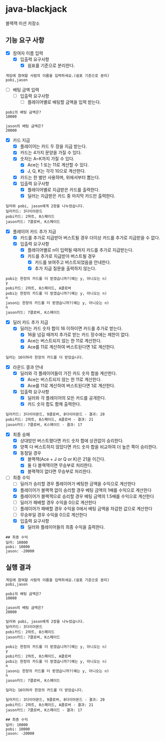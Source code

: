 # java-blackjack

블랙잭 미션 저장소

## 기능 요구 사항

- [x] 참여자 이름 입력
    - [x] 입출력 요구사항
        - [x] 쉼표를 기준으로 분리한다.

```
게임에 참여할 사람의 이름을 입력하세요.(쉼표 기준으로 분리)
pobi,jason
```

- [ ] 배팅 금액 입력
    - [ ] 입출력 요구사항
        - [ ] 플레이어별로 배팅할 금액을 입력 받는다.

```
pobi의 배팅 금액은?
10000

jason의 배팅 금액은?
20000
```

- [x] 카드 지급
    - [x] 플레이어는 카드 두 장을 지급 받는다.
    - [x] 카드는 4가지 문양을 가질 수 있다.
    - [x] 숫자는 A~K까지 가질 수 있다.
        - [x] Ace는 1 또는 11로 계산할 수 있다.
        - [x] J, Q, K는 각각 10으로 계산한다.
    - [x] 카드는 한 벌만 사용하며, 위에서부터 뽑는다.
    - [x] 입출력 요구사항
        - [x] 플레이어별로 지급받은 카드를 출력한다.
        - [x] 딜러는 지급받은 카드 중 마지막 카드만 출력한다.

```
딜러와 pobi, jason에게 2장을 나누었습니다.
딜러카드: 3다이아몬드
pobi카드: 2하트, 8스페이드
jason카드: 7클로버, K스페이드
```

- [x] 플레이어 카드 추가 지급
    - [x] 카드를 추가로 지급받아 버스트될 경우 더이상 카드를 추가로 지급받을 수 없다.
    - [x] 입출력 요구사항
        - [x] 플레이어별로 n이 입력될 때까지 카드를 추가로 지급받는다.
        - [x] 카드를 추가로 지급받아 버스트될 경우
            - [x] 카드를 보여주고 버스트되었음을 안내한다.
            - [x] 추가 지급 질문을 출력하지 않는다.

```
pobi는 한장의 카드를 더 받겠습니까?(예는 y, 아니오는 n)
y
pobi카드: 2하트, 8스페이드, A클로버
pobi는 한장의 카드를 더 받겠습니까?(예는 y, 아니오는 n)
n
jason는 한장의 카드를 더 받겠습니까?(예는 y, 아니오는 n)
n
jason카드: 7클로버, K스페이드
```

- [x] 딜러 카드 추가 지급
    - [x] 딜러는 카드 숫자 합이 16 이하이면 카드를 추가로 받는다.
        - [x] 16을 넘길 때까지 추가로 받는 카드 장수에는 제한이 없다.
        - [x] Ace는 버스트되지 않는 한 11로 계산한다.
        - [x] Ace를 11로 계산하여 버스트된다면 1로 계산한다.

```
딜러는 16이하라 한장의 카드를 더 받았습니다.
```

- [x] 라운드 결과 안내
    - [x] 딜러와 각 플레이어들이 가진 카드 숫자 합을 계산한다.
        - [x] Ace는 버스트되지 않는 한 11로 계산한다.
        - [x] Ace를 11로 계산하여 버스트된다면 1로 계산한다.
    - [x] 입출력 요구사항
        - [x] 딜러와 각 플레이어의 모든 카드를 공개한다.
        - [x] 카드 숫자 합도 함께 출력한다.

```
딜러카드: 3다이아몬드, 9클로버, 8다이아몬드 - 결과: 20
pobi카드: 2하트, 8스페이드, A클로버 - 결과: 21
jason카드: 7클로버, K스페이드 - 결과: 17
```

- [x] 최종 승패
    - [x] 상대방만 버스트했다면 카드 숫자 합에 상관없이 승리한다.
    - [x] 양쪽 다 버스트하지 않았다면 카드 숫자 합을 비교하여 더 높은 쪽이 승리한다.
    - [x] 동점일 경우
        - [x] 블랙잭(Ace + J or Q or K)은 21을 이긴다.
        - [x] 둘 다 블랙잭이면 무승부로 처리한다.
        - [x] 블랙잭이 없다면 무승부로 처리한다.

- [ ] 최종 수익
    - [ ] 딜러가 승리할 경우 플레이어가 베팅한 금액을 수익으로 계산한다
    - [x] 플레이어가 블랙잭 없이 승리할 경우 베팅 금액의 1배를 수익으로 계산한다
    - [x] 플레이어가 블랙잭으로 승리할 경우 베팅 금액의 1.5배를 수익으로 계산한다
    - [ ] 딜러가 패배할 경우 수익을 0으로 계산한다
    - [ ] 플레이어가 패배할 경우 수익을 0에서 베팅 금액을 차감한 값으로 계산한다
    - [ ] 무승부일 경우 수익을 0으로 계산한다
    - [x] 입출력 요구사항
        - [x] 딜러와 플레이어들의 최종 수익을 출력한다.

```
## 최종 수익
딜러: 10000
pobi: 10000 
jason: -20000
```

## 실행 결과

```
게임에 참여할 사람의 이름을 입력하세요.(쉼표 기준으로 분리)
pobi,jason

pobi의 배팅 금액은?
10000

jason의 배팅 금액은?
20000

딜러와 pobi, jason에게 2장을 나누었습니다.
딜러카드: 3다이아몬드
pobi카드: 2하트, 8스페이드
jason카드: 7클로버, K스페이드

pobi는 한장의 카드를 더 받겠습니까?(예는 y, 아니오는 n)
y
pobi카드: 2하트, 8스페이드, A클로버
pobi는 한장의 카드를 더 받겠습니까?(예는 y, 아니오는 n)
n
jason는 한장의 카드를 더 받겠습니까?(예는 y, 아니오는 n)
n
jason카드: 7클로버, K스페이드

딜러는 16이하라 한장의 카드를 더 받았습니다.

딜러카드: 3다이아몬드, 9클로버, 8다이아몬드 - 결과: 20
pobi카드: 2하트, 8스페이드, A클로버 - 결과: 21
jason카드: 7클로버, K스페이드 - 결과: 17

## 최종 수익
딜러: 10000
pobi: 10000 
jason: -20000
```
